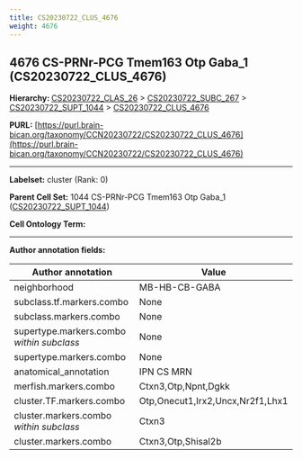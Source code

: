 ```yaml
---
title: CS20230722_CLUS_4676
weight: 4676
---
```

## 4676 CS-PRNr-PCG Tmem163 Otp Gaba_1 (CS20230722_CLUS_4676)
<b>Hierarchy: </b>
[CS20230722_CLAS_26](../CS20230722_CLAS_26) >
[CS20230722_SUBC_267](../CS20230722_SUBC_267) >
[CS20230722_SUPT_1044](../CS20230722_SUPT_1044) >
[CS20230722_CLUS_4676](../CS20230722_CLUS_4676)

**PURL:** [https://purl.brain-bican.org/taxonomy/CCN20230722/CS20230722_CLUS_4676](https://purl.brain-bican.org/taxonomy/CCN20230722/CS20230722_CLUS_4676)

---


**Labelset:** cluster (Rank: 0)

**Parent Cell Set:** 1044 CS-PRNr-PCG Tmem163 Otp Gaba_1 ([CS20230722_SUPT_1044](../CS20230722_SUPT_1044))



**Cell Ontology Term:** 

[MARKER GENES.]: #


---

[TRANSFERRED ANNOTATIONS.]: #


[AUTHOR ANNOTATION FIELDS.]: #


**Author annotation fields:**

| Author annotation | Value |
|-------------------|-------|
|neighborhood|MB-HB-CB-GABA|
|subclass.tf.markers.combo|None|
|subclass.markers.combo|None|
|supertype.markers.combo _within subclass_|None|
|supertype.markers.combo|None|
|anatomical_annotation|IPN CS MRN|
|merfish.markers.combo|Ctxn3,Otp,Npnt,Dgkk|
|cluster.TF.markers.combo|Otp,Onecut1,Irx2,Uncx,Nr2f1,Lhx1|
|cluster.markers.combo _within subclass_|Ctxn3|
|cluster.markers.combo|Ctxn3,Otp,Shisal2b|
